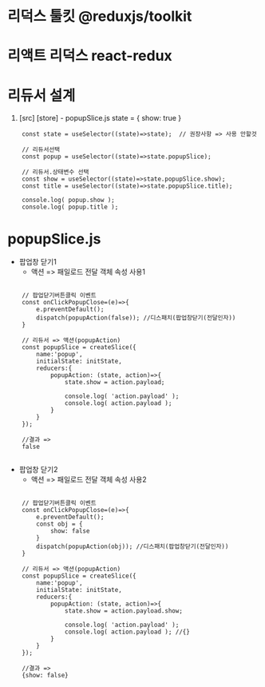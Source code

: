 # 리덕스 툴킷 @reduxjs/toolkit
# 리액트 리덕스 react-redux

# 리듀서 설계
1. [src] 
       [store]
            - popupSlice.js 
                state = { show: true }



```JS
    const state = useSelector((state)=>state);  // 권장사항 => 사용 안할것
    
    // 리듀서선택
    const popup = useSelector((state)=>state.popupSlice);

    // 리듀서.상태변수 선택
    const show = useSelector((state)=>state.popupSlice.show);
    const title = useSelector((state)=>state.popupSlice.title);
    
    console.log( popup.show );
    console.log( popup.title );
```


# popupSlice.js
- 팝업창 닫기1
  * 액션 => 패일로드 전달 객체 속성 사용1
```JS
    
    // 팝업닫기버튼클릭 이벤트
    const onClickPopupClose=(e)=>{
        e.preventDefault();
        dispatch(popupAction(false)); //디스패치(팝업창닫기(전달인자))
    }

    // 리듀서 => 액션(popupAction)
    const popupSlice = createSlice({
        name:'popup',
        initialState: initState,    
        reducers:{
            popupAction: (state, action)=>{
                state.show = action.payload;

                console.log( 'action.payload' );
                console.log( action.payload );
            }
        }
    }); 

    //결과 => 
    false


```

- 팝업창 닫기2
  * 액션 => 패일로드 전달 객체 속성 사용2
```JS
       
    // 팝업닫기버튼클릭 이벤트
    const onClickPopupClose=(e)=>{
        e.preventDefault();
        const obj = {
            show: false
        }
        dispatch(popupAction(obj)); //디스패치(팝업창닫기(전달인자))
    }

    // 리듀서 => 액션(popupAction)
    const popupSlice = createSlice({
        name:'popup',
        initialState: initState,    
        reducers:{
            popupAction: (state, action)=>{
                state.show = action.payload.show;

                console.log( 'action.payload' );
                console.log( action.payload ); //{}
            }
        }
    });

    //결과 => 
    {show: false}
```
